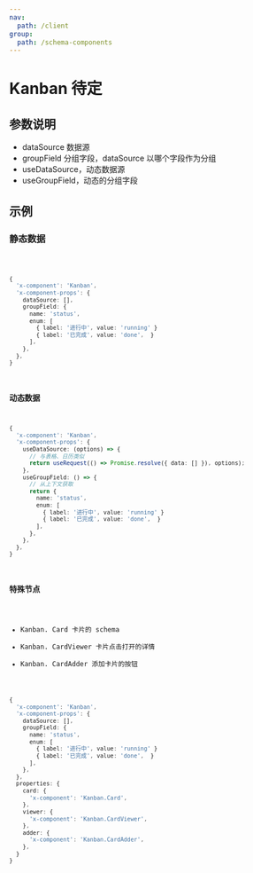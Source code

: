 ```yaml
---
nav:
  path: /client
group:
  path: /schema-components
---
```


# Kanban <Badge>待定</Badge>

## 参数说明

* dataSource 数据源
* groupField 分组字段，dataSource 以哪个字段作为分组
* useDataSource，动态数据源
* useGroupField，动态的分组字段

## 示例

### 静态数据

<code src="./demos/demo1.tsx" />

```ts
{
  'x-component': 'Kanban',
  'x-component-props': {
    dataSource: [],
    groupField: {
      name: 'status',
      enum: [
        { label: '进行中', value: 'running' }
        { label: '已完成', value: 'done',  }
      ],
    },
  },
}
```

### 动态数据

```ts
{
  'x-component': 'Kanban',
  'x-component-props': {
    useDataSource: (options) => {
      // 与表格、日历类似
      return useRequest(() => Promise.resolve({ data: [] }), options);
    },
    useGroupField: () => {
      // 从上下文获取
      return {
        name: 'status',
        enum: [
          { label: '进行中', value: 'running' }
          { label: '已完成', value: 'done',  }
        ],
      },
    },
  },
}
```

### 特殊节点

* Kanban. Card 卡片的 schema
* Kanban. CardViewer 卡片点击打开的详情
* Kanban. CardAdder 添加卡片的按钮

```ts
{
  'x-component': 'Kanban',
  'x-component-props': {
    dataSource: [],
    groupField: {
      name: 'status',
      enum: [
        { label: '进行中', value: 'running' }
        { label: '已完成', value: 'done',  }
      ],
    },
  },
  properties: {
    card: {
      'x-component': 'Kanban.Card',
    },
    viewer: {
      'x-component': 'Kanban.CardViewer',
    },
    adder: {
      'x-component': 'Kanban.CardAdder',
    },
  }
}
```
